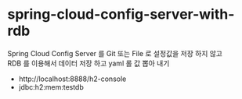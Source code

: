 # spring-cloud-config-server-with-rdb
Spring Cloud Config Server 를 Git 또는 File 로 설정값을 저장 하지 않고  
RDB 를 이용해서 데이터 저장 하고 yaml 롤 값 뽑아 내기

- http://localhost:8888/h2-console
- jdbc:h2:mem:testdb

